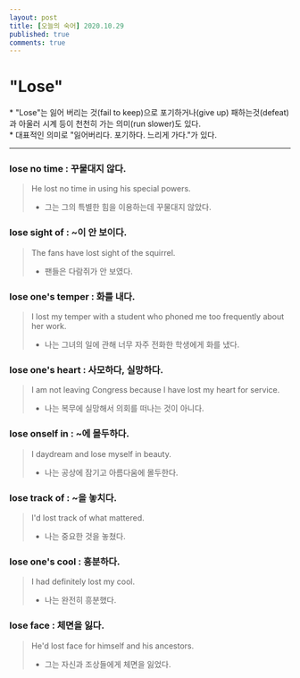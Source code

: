 ```yaml
---
layout: post
title: [오늘의 숙어] 2020.10.29
published: true
comments: true
---
```


# "Lose"

<p class="message">
    * "Lose"는 잃어 버리는 것(fail to keep)으로 포기하거나(give up) 패하는것(defeat)과 아울러 시계 등이 천천히 가는 의미(run slower)도 있다. <br>
    * 대표적인 의미로 "잃어버리다. 포기하다. 느리게 가다."가 있다.
</p>

---

### lose no time : 꾸물대지 않다.

> He lost no time in using his special powers.
>
> - 그는 그의 특별한 힘을 이용하는데 꾸물대지 않았다.

### lose sight of : ~이 안 보이다.

> The fans have lost sight of the squirrel.
>
> - 팬들은 다람쥐가 안 보였다.

### lose one's temper : 화를 내다.

> I lost my temper with a student who phoned me too frequently about her work.
>
> - 나는 그녀의 일에 관해 너무 자주 전화한 학생에게 화를 냈다.

### lose one's heart : 사모하다, 실망하다.

> I am not leaving Congress because I have lost my heart for service.
>
> - 나는 복무에 실망해서 의회를 떠나는 것이 아니다.

### lose onself in : ~에 몰두하다.

> I daydream and lose myself in beauty.
>
> - 나는 공상에 잠기고 아름다움에 몰두한다.

### lose track of : ~을 놓치다.

> I'd lost track of what mattered.
>
> - 나는 중요한 것을 놓쳤다.

### lose one's cool : 흥분하다.

> I had definitely lost my cool.
>
> - 나는 완전히 흥분했다.

### lose face : 체면을 잃다.

> He'd lost face for himself and his ancestors.
>
> - 그는 자신과 조상들에게 체면을 잃었다.
